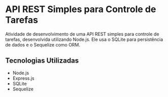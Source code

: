 # API REST Simples para Controle de Tarefas

Atividade de desenvolvimento de uma API REST simples para controle de tarefas, desenvolvida utilizando Node.js. Ele usa o SQLite para persistência de dados e o Sequelize como ORM.

## Tecnologias Utilizadas

- Node.js
- Express.js
- SQLite
- Sequelize
